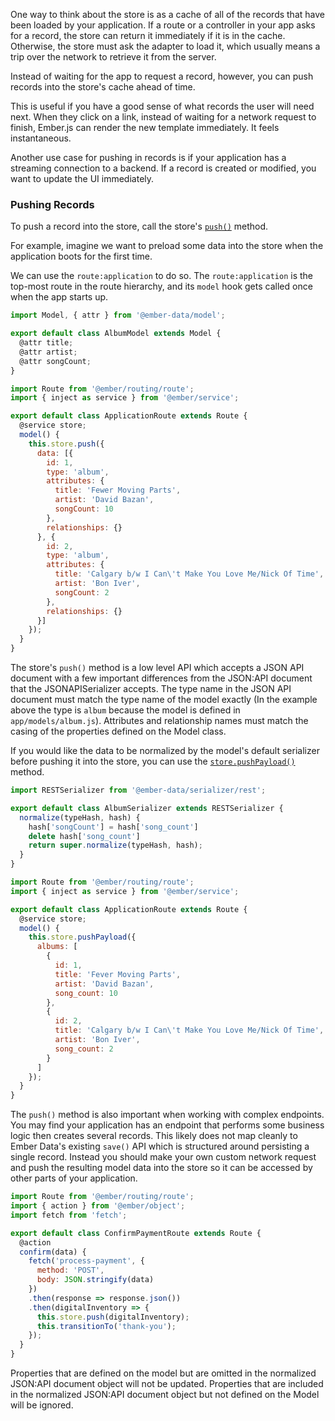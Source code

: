 One way to think about the store is as a cache of all of the records
that have been loaded by your application. If a route or a controller in
your app asks for a record, the store can return it immediately if it is
in the cache. Otherwise, the store must ask the adapter to load it,
which usually means a trip over the network to retrieve it from the
server.

Instead of waiting for the app to request a record, however, you can
push records into the store's cache ahead of time.

This is useful if you have a good sense of what records the user
will need next. When they click on a link, instead of waiting for a
network request to finish, Ember.js can render the new template
immediately. It feels instantaneous.

Another use case for pushing in records is if your application has a
streaming connection to a backend. If a record is created or modified,
you want to update the UI immediately.

### Pushing Records

To push a record into the store, call the store's [`push()`](https://api.emberjs.com/ember-data/release/classes/Store/methods/push?anchor=push) method.

For example, imagine we want to preload some data into the store when
the application boots for the first time.

We can use the `route:application` to do so. The `route:application` is
the top-most route in the route hierarchy, and its `model` hook gets
called once when the app starts up.

```javascript {data-filename=app/models/album.js}
import Model, { attr } from '@ember-data/model';

export default class AlbumModel extends Model {
  @attr title;
  @attr artist;
  @attr songCount;
}
```

```javascript {data-filename=app/routes/application.js}
import Route from '@ember/routing/route';
import { inject as service } from '@ember/service';

export default class ApplicationRoute extends Route {
  @service store;
  model() {
    this.store.push({
      data: [{
        id: 1,
        type: 'album',
        attributes: {
          title: 'Fewer Moving Parts',
          artist: 'David Bazan',
          songCount: 10
        },
        relationships: {}
      }, {
        id: 2,
        type: 'album',
        attributes: {
          title: 'Calgary b/w I Can\'t Make You Love Me/Nick Of Time',
          artist: 'Bon Iver',
          songCount: 2
        },
        relationships: {}
      }]
    });
  }
}
```

The store's `push()` method is a low level API which accepts a JSON
API document with a few important differences from the JSON:API
document that the JSONAPISerializer accepts. The type name in the JSON
API document must match the type name of the model exactly (In the
example above the type is `album` because the model is defined in
`app/models/album.js`). Attributes and relationship names must match
the casing of the properties defined on the Model class.

If you would like the data to be normalized by the model's default
serializer before pushing it into the store, you can use the
[`store.pushPayload()`](https://api.emberjs.com/ember-data/release/classes/Store/methods/pushPayload?anchor=pushPayload) method.

```javascript {data-filename=app/serializers/album.js}
import RESTSerializer from '@ember-data/serializer/rest';

export default class AlbumSerializer extends RESTSerializer {
  normalize(typeHash, hash) {
    hash['songCount'] = hash['song_count']
    delete hash['song_count']
    return super.normalize(typeHash, hash);
  }
}
```

```javascript {data-filename=app/routes/application.js}
import Route from '@ember/routing/route';
import { inject as service } from '@ember/service';

export default class ApplicationRoute extends Route {
  @service store;
  model() {
    this.store.pushPayload({
      albums: [
        {
          id: 1,
          title: 'Fever Moving Parts',
          artist: 'David Bazan',
          song_count: 10
        },
        {
          id: 2,
          title: 'Calgary b/w I Can\'t Make You Love Me/Nick Of Time',
          artist: 'Bon Iver',
          song_count: 2
        }
      ]
    });
  }
}
```

The `push()` method is also important when working with complex
endpoints. You may find your application has an endpoint that performs
some business logic then creates several records. This likely does not
map cleanly to Ember Data's existing `save()` API which is structured
around persisting a single record. Instead you should make your own
custom network request and push the resulting model data into the store
so it can be accessed by other parts of your application.


```javascript {data-filename=app/routes/confirm-payment.js}
import Route from '@ember/routing/route';
import { action } from '@ember/object';
import fetch from 'fetch';

export default class ConfirmPaymentRoute extends Route {
  @action
  confirm(data) {
    fetch('process-payment', {
      method: 'POST',
      body: JSON.stringify(data)
    })
    .then(response => response.json())
    .then(digitalInventory => {
      this.store.push(digitalInventory);
      this.transitionTo('thank-you');
    });
  }
}
```

Properties that are defined on the model but are omitted in the
normalized JSON:API document object will not be updated. Properties
that are included in the normalized JSON:API document object but not
defined on the Model will be ignored.
